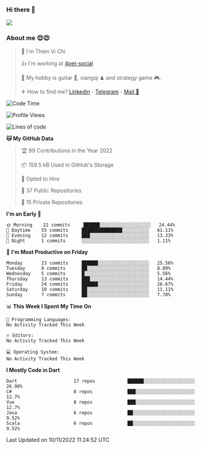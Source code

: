 ### Hi there 👋
![](https://media1.tenor.com/images/9aa4aee77151757a310fcdb4b8fd2a0a/tenor.gif?itemid=12671405)

### About me 😍😍

> 🙎 I'm Thien Vi Chi
> 
> 👍 I'm working at [4pet-social](https://github.com/4pet-social)
>
> 🥞 My hobby is guitar 🎸, xiangqi ♟ and strategy game 🎮.
> 
> ✈ How to find me? [Linkedin](https://www.linkedin.com/in/tvc12/) - [Telegram](https://t.me/yeutham212) - [Mail 📧](mailto:meomeocf98@gmail.com)
> 

<!--START_SECTION:waka-->
![Code Time](http://img.shields.io/badge/Code%20Time-3%2C656%20hrs%2047%20mins-blue)

![Profile Views](http://img.shields.io/badge/Profile%20Views-6-blue)

![Lines of code](https://img.shields.io/badge/From%20Hello%20World%20I%27ve%20Written-568%20Thousand%20lines%20of%20code-blue)

**🐱 My GitHub Data** 

> 🏆 99 Contributions in the Year 2022
 > 
> 📦 159.5 kB Used in GitHub's Storage 
 > 
> 💼 Opted to Hire
 > 
> 📜 37 Public Repositories 
 > 
> 🔑 15 Private Repositories  
 > 
**I'm an Early 🐤** 

```text
🌞 Morning    22 commits     ██████░░░░░░░░░░░░░░░░░░░   24.44% 
🌆 Daytime    55 commits     ███████████████░░░░░░░░░░   61.11% 
🌃 Evening    12 commits     ███░░░░░░░░░░░░░░░░░░░░░░   13.33% 
🌙 Night      1 commits      ░░░░░░░░░░░░░░░░░░░░░░░░░   1.11%

```
📅 **I'm Most Productive on Friday** 

```text
Monday       23 commits     ██████░░░░░░░░░░░░░░░░░░░   25.56% 
Tuesday      8 commits      ██░░░░░░░░░░░░░░░░░░░░░░░   8.89% 
Wednesday    5 commits      █░░░░░░░░░░░░░░░░░░░░░░░░   5.56% 
Thursday     13 commits     ███░░░░░░░░░░░░░░░░░░░░░░   14.44% 
Friday       24 commits     ██████░░░░░░░░░░░░░░░░░░░   26.67% 
Saturday     10 commits     ██░░░░░░░░░░░░░░░░░░░░░░░   11.11% 
Sunday       7 commits      ██░░░░░░░░░░░░░░░░░░░░░░░   7.78%

```


📊 **This Week I Spent My Time On** 

```text
💬 Programming Languages: 
No Activity Tracked This Week

🔥 Editors: 
No Activity Tracked This Week

💻 Operating System: 
No Activity Tracked This Week

```

**I Mostly Code in Dart** 

```text
Dart                     17 repos            ██████░░░░░░░░░░░░░░░░░░░   26.98% 
C#                       8 repos             ███░░░░░░░░░░░░░░░░░░░░░░   12.7% 
Vue                      8 repos             ███░░░░░░░░░░░░░░░░░░░░░░   12.7% 
Java                     6 repos             ██░░░░░░░░░░░░░░░░░░░░░░░   9.52% 
Scala                    6 repos             ██░░░░░░░░░░░░░░░░░░░░░░░   9.52%

```



 Last Updated on 10/11/2022 11:24:52 UTC
<!--END_SECTION:waka-->